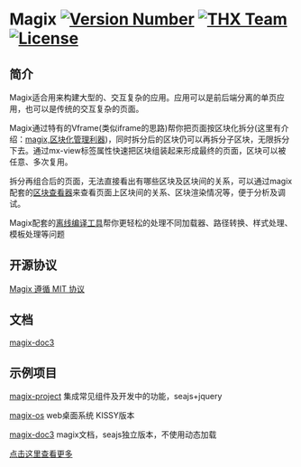 ﻿# Magix [![Version Number](https://img.shields.io/npm/v/magix.svg?style=flat)](https://github.com/thx/magix/ "Version Number") [![THX Team](https://img.shields.io/badge/Team-THX-green.svg)](https://thx.github.io/ "THX Team") [![License](https://img.shields.io/badge/license-MIT-orange.svg)](https://opensource.org/licenses/MIT "License")

##  简介

Magix适合用来构建大型的、交互复杂的应用。应用可以是前后端分离的单页应用，也可以是传统的交互复杂的页面。

Magix通过特有的Vframe(类似iframe的思路)帮你把页面按区块化拆分(这里有介绍：[magix,区块化管理利器](https://github.com/thx/magix/issues/11))，同时拆分后的区块仍可以再拆分子区块，无限拆分下去。通过mx-view标签属性快速把区块组装起来形成最终的页面，区块可以被任意、多次复用。

拆分再组合后的页面，无法直接看出有哪些区块及区块间的关系，可以通过magix配套的[区块查看器](https://github.com/thx/magix-inspector)来查看页面上区块间的关系、区块渲染情况等，便于分析及调试。

Magix配套的[离线编译工具](https://github.com/thx/magix-combine)帮你更轻松的处理不同加载器、路径转换、样式处理、模板处理等问题


## 开源协议
[Magix 遵循 MIT 协议](https://opensource.org/licenses/MIT)

## 文档
[magix-doc3](https://thx.github.io/magix-doc3)

## 示例项目
[magix-project](https://github.com/thx/magix-project) 集成常见组件及开发中的功能，seajs+jquery

[magix-os](https://github.com/thx/magix-os) web桌面系统 KISSY版本

[magix-doc3](https://github.com/thx/magix-doc3) magix文档，seajs独立版本，不使用动态加载

[点击这里查看更多](https://github.com/thx/magix/issues/15)